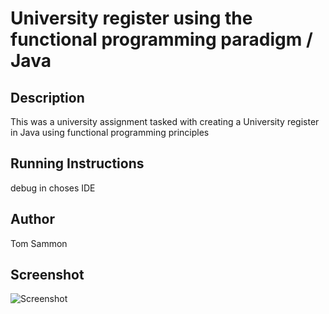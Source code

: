# University register using the functional programming paradigm / Java

## Description
This was a university assignment tasked with creating a University register in Java using functional programming principles 

## Running Instructions
debug in choses IDE

## Author
Tom Sammon

## Screenshot
![Screenshot](Functional.jpg)
